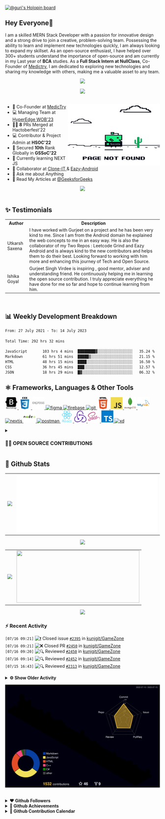 [![@guri's Holopin board](https://holopin.io/api/user/board?user=guri)](https://holopin.io/@guri)

<!----------------------------------------------------------------ABOUT ME ----------------------------------------------------->

## Hey Everyone👋

I am a skilled MERN Stack Developer with a passion for innovative design and a strong drive to join a creative, problem-solving team. Possessing the ability to learn and implement new technologies quickly, I am always looking to expand my skillset. As an open-source enthusiast, I have helped over 300+ students understand the importance of open-source and am currently in my Last year of **BCA** studies. 
As a **Full Stack Intern at NullClass**, Co-Founder of [Medictry](https://www.linkedin.com/company/89489745), I am dedicated to exploring new technologies and sharing my knowledge with others, making me a valuable asset to any team.

<p align="center">
    <a href = "mailto: gurjeetsinghvirdee@gmail.com" target="_blank"><img src="https://img.shields.io/badge/gurjeetsinghvirdee@gmail.com-D74E43?style=for-the-badge&logo=gmail&logoColor=white"></a>
 </p>
 
<div align="center">
    <img src="https://api.visitorbadge.io/api/visitors?path=https%3A%2F%2Fgithub.com%2Fgurjeetsinghvirdee%2Fgurjeetsinghvirdee&label=VISITORS&labelColor=%23d9e3f0&countColor=%232ccce4"  width="150" />
</div>

<img src="https://www.animatedimages.org/data/media/562/animated-line-image-0111.gif" width="1000" height="2" />

<div>

<img align="right" height="200" width="300" src="https://raw.githubusercontent.com/gurjeetsinghvirdee/gurjeetsinghvirdee/main/giphy.webp" />
       <ul align="left">
            <li> 🏢 Co-Founder at <a href="https://www.linkedin.com/company/medictry/">MedicTry</a>
            <li> 💻 Managing Team at <a href="https://hyperedge.so/"> HyperEdge WOB'23 </a></li>
            <li> 🧑‍💻 <strong>8</strong> PRs Merged at Hactoberfest'22 </li>
            <li> 💻 Contributor & Project Admin at <strong>HSOC'22</strong> </li>
            <li> 🎉 Secured <strong>10th</strong> Rank Globally in <strong>GSSoC'22</strong> </li>
            <li> 🏫 Currently learning NEXT JS </li>
            <li> 🤝 Collaborator at <a href="https://github.com/Rayman-Sodhi/Clone-IT"> Clone-IT </a> & <a href="https://github.com/utkarsh006/Eazy-Android"> Eazy-Android </a>
            </li>
            <li> 💬 Ask me about Anything </li>
            <li> 📕 Read My Articles at 
                <a href="https://auth.geeksforgeeks.org/user/gurjeetsinghvirdee/articles" target="_blank">@GeeksforGeeks</a>
            </li>
       </ul>  
</div>

<!--------------------------- Lanyard Profile--------------------------------->

<div align="center">        
    <a href="https://discord.com/users/916597112882495510"><img src="https://lanyard.cnrad.dev/api/916597112882495510" /></a>
</div>

<img src="https://www.animatedimages.org/data/media/562/animated-line-image-0111.gif" width="1000" height="2" />        
<!------------------------------------------TESTIMONIALS----------------------------------------------->
        
## ✨ Testimonials
        
<table>
  <tr>
    <th>Author</th>
    <th>Description</th>
  </tr>
  <tr>
    <td>Utkarsh Saxena</td>
    <td>I have worked with Gurjeet on a project and he has been very kind to me. Since I am from the Android domain he explained the web concepts to me in an easy way. He is also the collaborator of my Two Repos : Leetcode Grind and Eazy Android and is always kind to the new contributors and helps them to do their best. Looking forward to working with him more and enhancing this journey of Tech and Open Source.</td>
  </tr>
  <tr>
      <td>Ishika Goyal</td>
      <td>Gurjeet Singh Virdee is inspiring , good mentor, adviser and understanding friend. He continuously helping me in learning the open source contribution. I     truly appreciate everything he have done for me so far and hope to continue learning from him.</td>
  </tr>
</table>

<img src="https://www.animatedimages.org/data/media/562/animated-line-image-0111.gif" width="1000" height="2" />

<!-------------------------------------------------WAKA TIME---------------------------------------------------->

## 📊 Weekly Development Breakdown
  
<!--START_SECTION:waka-->

```txt
From: 27 July 2021 - To: 14 July 2023

Total Time: 292 hrs 32 mins

JavaScript       103 hrs 4 mins  ████████▓░░░░░░░░░░░░░░░░   35.24 %
Markdown         61 hrs 51 mins  █████▒░░░░░░░░░░░░░░░░░░░   21.15 %
HTML             48 hrs 15 mins  ████░░░░░░░░░░░░░░░░░░░░░   16.50 %
CSS              36 hrs 45 mins  ███░░░░░░░░░░░░░░░░░░░░░░   12.57 %
JSON             18 hrs 29 mins  █▓░░░░░░░░░░░░░░░░░░░░░░░   06.32 %
```

<!--END_SECTION:waka--> 

<!---------------------------------Frameworks, Languages & Other Tools ------------------------------------->        
        
## ⚛️ Frameworks, Languages & Other Tools        
 
<p align="left"> 
    <a href="https://getbootstrap.com" target="_blank" rel="noreferrer"> <img src="https://raw.githubusercontent.com/devicons/devicon/master/icons/bootstrap/bootstrap-plain-wordmark.svg" alt="bootstrap" width="40" height="40"/> 
    </a> 
    <a href="https://www.w3schools.com/css/" target="_blank" rel="noreferrer"> <img src="https://raw.githubusercontent.com/devicons/devicon/master/icons/css3/css3-original-wordmark.svg" alt="css3" width="40" height="40"/> 
    </a> 
    <a href="https://expressjs.com" target="_blank" rel="noreferrer"> <img src="https://raw.githubusercontent.com/devicons/devicon/master/icons/express/express-original-wordmark.svg" alt="express" width="40" height="40"/> 
    </a> 
    <a href="https://www.figma.com/" target="_blank" rel="noreferrer"> <img src="https://www.vectorlogo.zone/logos/figma/figma-icon.svg" alt="figma" width="40" height="40"/> 
    </a> <a href="https://firebase.google.com/" target="_blank" rel="noreferrer"> <img src="https://www.vectorlogo.zone/logos/firebase/firebase-icon.svg" alt="firebase" width="40" height="40"/> 
    </a> 
    <a href="https://git-scm.com/" target="_blank" rel="noreferrer"> <img src="https://www.vectorlogo.zone/logos/git-scm/git-scm-icon.svg" alt="git" width="40" height="40"/> 
    </a> 
    <a href="https://www.w3.org/html/" target="_blank" rel="noreferrer"> <img src="https://raw.githubusercontent.com/devicons/devicon/master/icons/html5/html5-original-wordmark.svg" alt="html5" width="40" height="40"/> 
    </a> 
    <a href="https://developer.mozilla.org/en-US/docs/Web/JavaScript" target="_blank" rel="noreferrer"> <img src="https://raw.githubusercontent.com/devicons/devicon/master/icons/javascript/javascript-original.svg" alt="javascript" width="40" height="40"/> 
    </a> 
    <a href="https://www.mongodb.com/" target="_blank" rel="noreferrer"> <img src="https://raw.githubusercontent.com/devicons/devicon/master/icons/mongodb/mongodb-original-wordmark.svg" alt="mongodb" width="40" height="40"/> 
    </a> 
    <a href="https://www.mysql.com/" target="_blank" rel="noreferrer"> <img src="https://raw.githubusercontent.com/devicons/devicon/master/icons/mysql/mysql-original-wordmark.svg" alt="mysql" width="40" height="40"/> 
    </a> 
    <a href="https://nextjs.org/" target="_blank" rel="noreferrer"> <img src="https://cdn.worldvectorlogo.com/logos/nextjs-2.svg" alt="nextjs" width="40" height="40"/> 
    </a> 
    <a href="https://nodejs.org" target="_blank" rel="noreferrer"> <img src="https://raw.githubusercontent.com/devicons/devicon/master/icons/nodejs/nodejs-original-wordmark.svg" alt="nodejs" width="40" height="40"/> 
    </a> 
    <a href="https://postman.com" target="_blank" rel="noreferrer"> <img src="https://www.vectorlogo.zone/logos/getpostman/getpostman-icon.svg" alt="postman" width="40" height="40"/> 
    </a> 
    <a href="https://reactjs.org/" target="_blank" rel="noreferrer"> <img src="https://raw.githubusercontent.com/devicons/devicon/master/icons/react/react-original-wordmark.svg" alt="react" width="40" height="40"/> 
    </a> 
    <a href="https://redux.js.org" target="_blank" rel="noreferrer"> <img src="https://raw.githubusercontent.com/devicons/devicon/master/icons/redux/redux-original.svg" alt="redux" width="40" height="40"/> 
    </a> 
    <a href="https://sass-lang.com" target="_blank" rel="noreferrer"> <img src="https://raw.githubusercontent.com/devicons/devicon/master/icons/sass/sass-original.svg" alt="sass" width="40" height="40"/> 
    </a> 
    <a href="https://www.typescriptlang.org/" target="_blank" rel="noreferrer"> <img src="https://raw.githubusercontent.com/devicons/devicon/master/icons/typescript/typescript-original.svg" alt="typescript" width="40" height="40"/> 
    </a> 
    <a href="https://www.adobe.com/products/xd.html" target="_blank" rel="noreferrer"> <img src="https://cdn.worldvectorlogo.com/logos/adobe-xd.svg" alt="xd" width="40" height="40"/> 
    </a> 
</p>

<!---------------------- OPEN SOURCE CONTRIBUTIONS ---------------------->
        
<details>
    <summary><h3> 👨‍💻 OPEN SOURCE CONTRIBUTIONS</h3></summary>  
    
|S.No.|Open Source Program |Duration| Contribution |Role|Rewards|
|---------|--------|-------|-------|----|-----|    
| 1. | GirlScript Summer Of Code 2022 | 1st Mar - 31st May 2022 | [Click Here](https://docs.google.com/document/d/15t_iThcyiNgIuAUmTJ9Utjy1ccxwTGZXy_0n8VYsHLE/edit?usp=sharing) | Contributor | [Link](https://drive.google.com/drive/folders/1gYYFepBLm09uATAZ9_Nh34opop_0nfCi?usp=sharing) |    
| 2. | GirlScript Summer Of Code 2022 | 1st Mar - 31st May 2022 | [Bundli-Frontend](https://github.com/Ayush7614/Bundli-Frontend) & [WebDev-ProjectKart](https://github.com/khushi-purwar/WebDev-ProjectKart) | Mentor | [Link](https://drive.google.com/drive/folders/1d0gDnPh8gR8qU61g-fWLEhahhshR8PXh?usp=sharing) |
| 3. | GirlScript Summer Of Code 2022 | 1st Mar - 31st July 2022 | Discord Moderator, Managing participants <br> activity through out the program. | Technical Team | T-Shirt [Link](https://drive.google.com/drive/folders/1B2jDXyXA-L-XXypvaNzrpXRTVY7GW-04?usp=sharing) |
| 4. | Hack Club RAIT | 1st July - 30st September 2022 | [Click Here](https://docs.google.com/document/d/1_ZutQmDbGkuFsbypF2oX_jbmFMf7OV-X4kr8xVs5J0w) | Contributor | [Link](https://drive.google.com/file/d/1Km6kXQU3NWr8OkWnaHB7-vLfEjhffplE/view?usp=sharing) |
| 5. | Hacktoberfest | 1st October - 31st October 2022 | [Click Here](https://docs.google.com/document/d/1mv27yGR7-SsIDOinqsYDnFutXHG49awhzvZYaEna3rM) | Contributor | T-Shirt & Stickers | 
| 6. | HyperEdge WOB'23 | 1st Feb - 1st May | Discord Moderator, Managing Leaderboard | Managing Team | - |
| 7. | GirlScript Summer Of Code 2023 | 6th May - 03 July | Jarvis - Decentralised Expense Tracker, GameZone | Mentor | - |
| 8. | GirlScript Summer Of Code 2023 | 29 May  - Present | Managing the activity of PA, Mentors & Contributors throughout the program | Discord Mod | - |
    
</details>

<!------------------------------------------------------------ GITHUB STATS ------------------------------------------------------------------------>
        
## 💫 Github Stats

<table>    
<tr>
  <td align="center">
    <img width="400" src="https://github-readme-streak-stats.herokuapp.com/?user=gurjeetsinghvirdee&theme=synthwave" />
  </td>
  <td align="center">
    <img src="https://github.com/gurjeetsinghvirdee/gurjeetsinghvirdee/blob/main/metrics.plugin.isocalendar.svg" />
  </td>
</tr>
</table>

<div align="center">
    <img width="600" src="https://github-profile-trophy.vercel.app/?username=gurjeetsinghvirdee&theme=dracula&column=5" /> 
</div>

<table>    
<tr>
  <td align="center">
    <img width="400" src="https://github-readme-stats.vercel.app/api?username=gurjeetsinghvirdee&show_icons=true&theme=synthwave&include_all_commits=true" />
  </td>
  <td align="center">
    <img height="170" width="400" src="https://github-readme-stats.vercel.app/api/top-langs/?username=gurjeetsinghvirdee&layout=compact&theme=synthwave&langs_count=15" /> 
  </td>
</tr>
</table>

<div align="center">
  <img src="https://github-readme-activity-graph.vercel.app/graph?username=gurjeetsinghvirdee&theme=synthwave-84&true&hide_border=true" />
</div>
        
### ⚡ Recent Activity     
        
<!--START_SECTION:activity-->  
`[07/16 09:21]` <img alt="❗️" src="https://github.com/cheesits456/github-activity-readme/raw/master/icons/issue.png" align="top" height="18"> Closed issue [`#2395`](https://github.com//kunjgit/GameZone/issues/2395 '[New game]: haunting game') in [kunjgit/GameZone](https://github.com/kunjgit/GameZone)  
`[07/16 09:21]` <img alt="❌" src="https://github.com/cheesits456/github-activity-readme/raw/master/icons/pr-close.png" align="top" height="18"> Closed PR [`#2450`](https://github.com//kunjgit/GameZone/pull/2450 'Haunting_Game Added') in [kunjgit/GameZone](https://github.com/kunjgit/GameZone)  
`[07/16 09:20]` <img alt="🔍" src="https://github.com/cheesits456/github-activity-readme/raw/master/icons/review.png" align="top" height="18"> Reviewed [`#2450`](https://github.com//kunjgit/GameZone/pull/2450 'Haunting_Game Added') in [kunjgit/GameZone](https://github.com/kunjgit/GameZone)  
`[07/16 09:14]` <img alt="🔍" src="https://github.com/cheesits456/github-activity-readme/raw/master/icons/review.png" align="top" height="18"> Reviewed [`#2452`](https://github.com//kunjgit/GameZone/pull/2452 'README.md file Enhanced') in [kunjgit/GameZone](https://github.com/kunjgit/GameZone)  
`[07/15 16:43]` <img alt="🔍" src="https://github.com/cheesits456/github-activity-readme/raw/master/icons/review.png" align="top" height="18"> Reviewed [`#2313`](https://github.com//kunjgit/GameZone/pull/2313 'Completed PiggyGame') in [kunjgit/GameZone](https://github.com/kunjgit/GameZone)  

<details><summary><b> ⚙️ Show Older Activity</b></summary>

`[07/15 16:13]` <img alt="🗣" src="https://github.com/cheesits456/github-activity-readme/raw/master/icons/comment.png" align="top" height="18"> Commented on [`#531`](https://github.com//OSCode-Community/OSCodeCommunitySite/issues/531 'added slider to accomplishments') in [OSCode-Community/OSCodeCommunitySite](https://github.com/OSCode-Community/OSCodeCommunitySite)  
`[07/15 16:12]` <img alt="🗣" src="https://github.com/cheesits456/github-activity-readme/raw/master/icons/comment.png" align="top" height="18"> Commented on [`#47`](https://github.com//tusharzalte/tusharesume/issues/47 'Create LICENSE') in [tusharzalte/tusharesume](https://github.com/tusharzalte/tusharesume)  
`[07/15 16:11]` <img alt="🗣" src="https://github.com/cheesits456/github-activity-readme/raw/master/icons/comment.png" align="top" height="18"> Commented on [`#203`](https://github.com//codervivek5/VigyBag/issues/203 'Adding favicon for this website') in [codervivek5/VigyBag](https://github.com/codervivek5/VigyBag)  
`[07/15 16:10]` <img alt="🗣" src="https://github.com/cheesits456/github-activity-readme/raw/master/icons/comment.png" align="top" height="18"> Commented on [`#40`](https://github.com//UBA-GCOEN/StichHub/issues/40 'Update README.md') in [UBA-GCOEN/StichHub](https://github.com/UBA-GCOEN/StichHub)  
`[07/15 16:09]` <img alt="🗣" src="https://github.com/cheesits456/github-activity-readme/raw/master/icons/comment.png" align="top" height="18"> Commented on [`#165`](https://github.com//Clueless-Community/Spectrum-UI/issues/165 'Updated Icon in pricing cards') in [Clueless-Community/Spectrum-UI](https://github.com/Clueless-Community/Spectrum-UI)  
`[07/15 14:54]` <img alt="📝" src="https://github.com/cheesits456/github-activity-readme/raw/master/icons/commit.png" align="top" height="18"> Made `1` commit in [kunjgit/GameZone](https://github.com/kunjgit/GameZone)  
`[07/15 14:48]` <img alt="❗️" src="https://github.com/cheesits456/github-activity-readme/raw/master/icons/issue.png" align="top" height="18"> Closed issue [`#2445`](https://github.com//kunjgit/GameZone/issues/2445 '[New game]: Flashlight Pointer Game') in [kunjgit/GameZone](https://github.com/kunjgit/GameZone)  
`[07/15 14:48]` <img alt="📝" src="https://github.com/cheesits456/github-activity-readme/raw/master/icons/commit.png" align="top" height="18"> Made `9` commits in [kunjgit/GameZone](https://github.com/kunjgit/GameZone)  
`[07/15 14:48]` <img alt="🎉" src="https://github.com/cheesits456/github-activity-readme/raw/master/icons/merge.png" align="top" height="18"> Merged PR [`#2446`](https://github.com//kunjgit/GameZone/pull/2446 'Flashlight Pointer Game Added') in [kunjgit/GameZone](https://github.com/kunjgit/GameZone)  
`[07/15 14:47]` <img alt="❗️" src="https://github.com/cheesits456/github-activity-readme/raw/master/icons/issue.png" align="top" height="18"> Closed issue [`#2407`](https://github.com//kunjgit/GameZone/issues/2407 '[Enhancement]: Adding scoring system to bullseye game') in [kunjgit/GameZone](https://github.com/kunjgit/GameZone)  
`[07/15 14:47]` <img alt="📝" src="https://github.com/cheesits456/github-activity-readme/raw/master/icons/commit.png" align="top" height="18"> Made `2` commits in [kunjgit/GameZone](https://github.com/kunjgit/GameZone)  
`[07/15 14:47]` <img alt="🎉" src="https://github.com/cheesits456/github-activity-readme/raw/master/icons/merge.png" align="top" height="18"> Merged PR [`#2411`](https://github.com//kunjgit/GameZone/pull/2411 'Added score in bullseye game') in [kunjgit/GameZone](https://github.com/kunjgit/GameZone)  
`[07/15 14:46]` <img alt="🔍" src="https://github.com/cheesits456/github-activity-readme/raw/master/icons/review.png" align="top" height="18"> Reviewed [`#2411`](https://github.com//kunjgit/GameZone/pull/2411 'Added score in bullseye game') in [kunjgit/GameZone](https://github.com/kunjgit/GameZone)  
`[07/15 14:36]` <img alt="🔍" src="https://github.com/cheesits456/github-activity-readme/raw/master/icons/review.png" align="top" height="18"> Reviewed [`#2403`](https://github.com//kunjgit/GameZone/pull/2403 'Added a licenses section and a MIT licenses badge ') in [kunjgit/GameZone](https://github.com/kunjgit/GameZone)  
`[07/15 14:33]` <img alt="❗️" src="https://github.com/cheesits456/github-activity-readme/raw/master/icons/issue.png" align="top" height="18"> Closed issue [`#2315`](https://github.com//kunjgit/GameZone/issues/2315 '[Enhancement]: Make play & have fun text clearly visible ') in [kunjgit/GameZone](https://github.com/kunjgit/GameZone)  
`[07/15 14:33]` <img alt="📝" src="https://github.com/cheesits456/github-activity-readme/raw/master/icons/commit.png" align="top" height="18"> Made `3` commits in [kunjgit/GameZone](https://github.com/kunjgit/GameZone)  
`[07/15 14:33]` <img alt="🎉" src="https://github.com/cheesits456/github-activity-readme/raw/master/icons/merge.png" align="top" height="18"> Merged PR [`#2316`](https://github.com//kunjgit/GameZone/pull/2316 'Add background to paragraph') in [kunjgit/GameZone](https://github.com/kunjgit/GameZone)  
`[07/15 14:32]` <img alt="🔍" src="https://github.com/cheesits456/github-activity-readme/raw/master/icons/review.png" align="top" height="18"> Reviewed [`#2316`](https://github.com//kunjgit/GameZone/pull/2316 'Add background to paragraph') in [kunjgit/GameZone](https://github.com/kunjgit/GameZone)  
`[07/15 14:31]` <img alt="🗣" src="https://github.com/cheesits456/github-activity-readme/raw/master/icons/comment.png" align="top" height="18"> Commented on [`#2316`](https://github.com//kunjgit/GameZone/issues/2316 'Add background to paragraph') in [kunjgit/GameZone](https://github.com/kunjgit/GameZone)  
`[07/15 14:19]` <img alt="🔍" src="https://github.com/cheesits456/github-activity-readme/raw/master/icons/review.png" align="top" height="18"> Reviewed [`#2436`](https://github.com//kunjgit/GameZone/pull/2436 'Dhoombikerace') in [kunjgit/GameZone](https://github.com/kunjgit/GameZone)  
`[07/15 13:54]` <img alt="🔍" src="https://github.com/cheesits456/github-activity-readme/raw/master/icons/review.png" align="top" height="18"> Reviewed [`#2442`](https://github.com//kunjgit/GameZone/pull/2442 'Dinoffline') in [kunjgit/GameZone](https://github.com/kunjgit/GameZone)  
`[07/15 13:47]` <img alt="🔍" src="https://github.com/cheesits456/github-activity-readme/raw/master/icons/review.png" align="top" height="18"> Reviewed [`#2313`](https://github.com//kunjgit/GameZone/pull/2313 'Completed PiggyGame') in [kunjgit/GameZone](https://github.com/kunjgit/GameZone)  
`[07/15 13:35]` <img alt="🔍" src="https://github.com/cheesits456/github-activity-readme/raw/master/icons/review.png" align="top" height="18"> Reviewed [`#2446`](https://github.com//kunjgit/GameZone/pull/2446 'Flashlight Pointer Game Added') in [kunjgit/GameZone](https://github.com/kunjgit/GameZone)  
`[07/15 13:33]` <img alt="🗣" src="https://github.com/cheesits456/github-activity-readme/raw/master/icons/comment.png" align="top" height="18"> Commented on [`#2409`](https://github.com//kunjgit/GameZone/issues/2409 '[New_Game] : Haunting_Game Added') in [kunjgit/GameZone](https://github.com/kunjgit/GameZone)  
`[07/15 13:01]` <img alt="❗️" src="https://github.com/cheesits456/github-activity-readme/raw/master/icons/issue.png" align="top" height="18"> Closed issue [`#2279`](https://github.com//kunjgit/GameZone/issues/2279 '[New game]: Connection Defender') in [kunjgit/GameZone](https://github.com/kunjgit/GameZone)  
`[07/15 13:01]` <img alt="❌" src="https://github.com/cheesits456/github-activity-readme/raw/master/icons/pr-close.png" align="top" height="18"> Closed PR [`#2289`](https://github.com//kunjgit/GameZone/pull/2289 'Connection defender') in [kunjgit/GameZone](https://github.com/kunjgit/GameZone)  
`[07/15 13:00]` <img alt="🔍" src="https://github.com/cheesits456/github-activity-readme/raw/master/icons/review.png" align="top" height="18"> Reviewed [`#2289`](https://github.com//kunjgit/GameZone/pull/2289 'Connection defender') in [kunjgit/GameZone](https://github.com/kunjgit/GameZone)  
`[07/15 12:24]` <img alt="🔍" src="https://github.com/cheesits456/github-activity-readme/raw/master/icons/review.png" align="top" height="18"> Reviewed [`#2409`](https://github.com//kunjgit/GameZone/pull/2409 '[New_Game] : Haunting_Game Added') in [kunjgit/GameZone](https://github.com/kunjgit/GameZone)  
`[07/12 16:18]` <img alt="❌" src="https://github.com/cheesits456/github-activity-readme/raw/master/icons/delete.png" align="top" height="18"> Deleted `imgbot` from [gurjeetsinghvirdee/gssoc-website-new](https://github.com/gurjeetsinghvirdee/gssoc-website-new)  
`[07/12 16:18]` <img alt="❌" src="https://github.com/cheesits456/github-activity-readme/raw/master/icons/pr-close.png" align="top" height="18"> Closed PR [`#1`](https://github.com//gurjeetsinghvirdee/gssoc-website-new/pull/1 '[ImgBot] Optimize images') in [gurjeetsinghvirdee/gssoc-website-new](https://github.com/gurjeetsinghvirdee/gssoc-website-new)  
`[07/12 09:25]` <img alt="📝" src="https://github.com/cheesits456/github-activity-readme/raw/master/icons/commit.png" align="top" height="18"> Made `2` commits in [gurjeetsinghvirdee/gssoc-website-new](https://github.com/gurjeetsinghvirdee/gssoc-website-new)  
`[07/12 08:53]` <img alt="📝" src="https://github.com/cheesits456/github-activity-readme/raw/master/icons/commit.png" align="top" height="18"> Made `3` commits in [girlscript/gssoc-website-new](https://github.com/girlscript/gssoc-website-new)  
`[07/12 08:53]` <img alt="🎉" src="https://github.com/cheesits456/github-activity-readme/raw/master/icons/merge.png" align="top" height="18"> Merged PR [`#141`](https://github.com//girlscript/gssoc-website-new/pull/141 'socials updated') in [girlscript/gssoc-website-new](https://github.com/girlscript/gssoc-website-new)  
`[07/12 08:50]` <img alt="📝" src="https://github.com/cheesits456/github-activity-readme/raw/master/icons/commit.png" align="top" height="18"> Made `1` commit in [gurjeetsinghvirdee/gssoc-website-new](https://github.com/gurjeetsinghvirdee/gssoc-website-new)  
`[07/12 08:49]` <img alt="✅" src="https://github.com/cheesits456/github-activity-readme/raw/master/icons/pr-open.png" align="top" height="18"> Opened PR [`#141`](https://github.com//girlscript/gssoc-website-new/pull/141 'socials updated') in [girlscript/gssoc-website-new](https://github.com/girlscript/gssoc-website-new)  
`[07/12 08:42]` <img alt="📝" src="https://github.com/cheesits456/github-activity-readme/raw/master/icons/commit.png" align="top" height="18"> Made `17` commits in [gurjeetsinghvirdee/gssoc-website-new](https://github.com/gurjeetsinghvirdee/gssoc-website-new)  
`[07/12 07:47]` <img alt="📝" src="https://github.com/cheesits456/github-activity-readme/raw/master/icons/commit.png" align="top" height="18"> Made `1` commit in [girlscript/gssoc-website-new](https://github.com/girlscript/gssoc-website-new)  
`[07/10 04:12]` <img alt="📝" src="https://github.com/cheesits456/github-activity-readme/raw/master/icons/commit.png" align="top" height="18"> Made `9596` commits in [gurjeetsinghvirdee/layer5](https://github.com/gurjeetsinghvirdee/layer5)  
`[07/08 19:04]` <img alt="📝" src="https://github.com/cheesits456/github-activity-readme/raw/master/icons/commit.png" align="top" height="18"> Made `3` commits in [gurjeetsinghvirdee/gurjeetsinghvirdee](https://github.com/gurjeetsinghvirdee/gurjeetsinghvirdee)  
`[07/05 21:04]` <img alt="📝" src="https://github.com/cheesits456/github-activity-readme/raw/master/icons/commit.png" align="top" height="18"> Made `10` commits in [gurjeetsinghvirdee/gssoc-website-new](https://github.com/gurjeetsinghvirdee/gssoc-website-new)  
`[07/05 18:28]` <img alt="📝" src="https://github.com/cheesits456/github-activity-readme/raw/master/icons/commit.png" align="top" height="18"> Made `1` commit in [gurjeetsinghvirdee/gurjeetsinghvirdee](https://github.com/gurjeetsinghvirdee/gurjeetsinghvirdee)  
`[07/05 08:15]` <img alt="🗣" src="https://github.com/cheesits456/github-activity-readme/raw/master/icons/comment.png" align="top" height="18"> Commented on [`#2091`](https://github.com//kunjgit/GameZone/issues/2091 'Add Triangle Back to Home Game') in [kunjgit/GameZone](https://github.com/kunjgit/GameZone)  
`[07/04 17:08]` <img alt="📝" src="https://github.com/cheesits456/github-activity-readme/raw/master/icons/commit.png" align="top" height="18"> Made `2` commits in [gurjeetsinghvirdee/gssoc-website-new](https://github.com/gurjeetsinghvirdee/gssoc-website-new)  
`[07/04 17:04]` <img alt="📝" src="https://github.com/cheesits456/github-activity-readme/raw/master/icons/commit.png" align="top" height="18"> Made `2` commits in [gurjeetsinghvirdee/gurjeetsinghvirdee](https://github.com/gurjeetsinghvirdee/gurjeetsinghvirdee)  
`[07/04 14:16]` <img alt="🗣" src="https://github.com/cheesits456/github-activity-readme/raw/master/icons/comment.png" align="top" height="18"> Commented on [`#2218`](https://github.com//kunjgit/GameZone/issues/2218 '[GSSoC\'23] Brain Burst Game Completed') in [kunjgit/GameZone](https://github.com/kunjgit/GameZone)  
`[07/03 17:23]` <img alt="🗣" src="https://github.com/cheesits456/github-activity-readme/raw/master/icons/comment.png" align="top" height="18"> Commented on [`#992`](https://github.com//kunjgit/GameZone/issues/992 'Added Slider Puzzle Game') in [kunjgit/GameZone](https://github.com/kunjgit/GameZone)  
`[07/03 17:22]` <img alt="🗣" src="https://github.com/cheesits456/github-activity-readme/raw/master/icons/comment.png" align="top" height="18"> Commented on [`#992`](https://github.com//kunjgit/GameZone/issues/992 'Added Slider Puzzle Game') in [kunjgit/GameZone](https://github.com/kunjgit/GameZone)  
`[07/03 10:42]` <img alt="❗️" src="https://github.com/cheesits456/github-activity-readme/raw/master/icons/issue.png" align="top" height="18"> Closed issue [`#1620`](https://github.com//kunjgit/GameZone/issues/1620 '[Enhancement]: Addition of home icon to the games page') in [kunjgit/GameZone](https://github.com/kunjgit/GameZone)  
`[07/03 10:42]` <img alt="📝" src="https://github.com/cheesits456/github-activity-readme/raw/master/icons/commit.png" align="top" height="18"> Made `2` commits in [kunjgit/GameZone](https://github.com/kunjgit/GameZone)  
`[07/03 10:42]` <img alt="🎉" src="https://github.com/cheesits456/github-activity-readme/raw/master/icons/merge.png" align="top" height="18"> Merged PR [`#2242`](https://github.com//kunjgit/GameZone/pull/2242 'Addition of home icon to games') in [kunjgit/GameZone](https://github.com/kunjgit/GameZone)  
`[07/03 10:42]` <img alt="📝" src="https://github.com/cheesits456/github-activity-readme/raw/master/icons/commit.png" align="top" height="18"> Made `7` commits in [kunjgit/GameZone](https://github.com/kunjgit/GameZone)  
`[07/03 10:42]` <img alt="🎉" src="https://github.com/cheesits456/github-activity-readme/raw/master/icons/merge.png" align="top" height="18"> Merged PR [`#2157`](https://github.com//kunjgit/GameZone/pull/2157 'Color_Crush_Game Added') in [kunjgit/GameZone](https://github.com/kunjgit/GameZone)  
`[07/03 10:42]` <img alt="🔍" src="https://github.com/cheesits456/github-activity-readme/raw/master/icons/review.png" align="top" height="18"> Reviewed [`#2157`](https://github.com//kunjgit/GameZone/pull/2157 'Color_Crush_Game Added') in [kunjgit/GameZone](https://github.com/kunjgit/GameZone)  
`[07/03 10:09]` <img alt="🔍" src="https://github.com/cheesits456/github-activity-readme/raw/master/icons/review.png" align="top" height="18"> Reviewed [`#2242`](https://github.com//kunjgit/GameZone/pull/2242 'Addition of home icon to games') in [kunjgit/GameZone](https://github.com/kunjgit/GameZone)  
`[07/03 07:18]` <img alt="🗣" src="https://github.com/cheesits456/github-activity-readme/raw/master/icons/comment.png" align="top" height="18"> Commented on [`#2242`](https://github.com//kunjgit/GameZone/issues/2242 'Addition of home icon to games') in [kunjgit/GameZone](https://github.com/kunjgit/GameZone)  
`[07/03 07:16]` <img alt="🗣" src="https://github.com/cheesits456/github-activity-readme/raw/master/icons/comment.png" align="top" height="18"> Commented on [`#2042`](https://github.com//kunjgit/GameZone/issues/2042 '[ADDED]: Space Drifter') in [kunjgit/GameZone](https://github.com/kunjgit/GameZone)  
`[07/03 07:13]` <img alt="🗣" src="https://github.com/cheesits456/github-activity-readme/raw/master/icons/comment.png" align="top" height="18"> Commented on [`#2042`](https://github.com//kunjgit/GameZone/issues/2042 '[ADDED]: Space Drifter') in [kunjgit/GameZone](https://github.com/kunjgit/GameZone)  
`[07/03 07:12]` <img alt="🗣" src="https://github.com/cheesits456/github-activity-readme/raw/master/icons/comment.png" align="top" height="18"> Commented on [`#2042`](https://github.com//kunjgit/GameZone/issues/2042 '[ADDED]: Space Drifter') in [kunjgit/GameZone](https://github.com/kunjgit/GameZone)  
`[07/03 07:11]` <img alt="❗️" src="https://github.com/cheesits456/github-activity-readme/raw/master/icons/issue.png" align="top" height="18"> Closed issue [`#2149`](https://github.com//kunjgit/GameZone/issues/2149 '[New game]: Trio Match') in [kunjgit/GameZone](https://github.com/kunjgit/GameZone)  
`[07/03 07:11]` <img alt="📝" src="https://github.com/cheesits456/github-activity-readme/raw/master/icons/commit.png" align="top" height="18"> Made `7` commits in [kunjgit/GameZone](https://github.com/kunjgit/GameZone)  
`[07/03 07:11]` <img alt="🎉" src="https://github.com/cheesits456/github-activity-readme/raw/master/icons/merge.png" align="top" height="18"> Merged PR [`#2153`](https://github.com//kunjgit/GameZone/pull/2153 'Added Trio_Match game') in [kunjgit/GameZone](https://github.com/kunjgit/GameZone)  
`[07/03 07:10]` <img alt="🔍" src="https://github.com/cheesits456/github-activity-readme/raw/master/icons/review.png" align="top" height="18"> Reviewed [`#2153`](https://github.com//kunjgit/GameZone/pull/2153 'Added Trio_Match game') in [kunjgit/GameZone](https://github.com/kunjgit/GameZone)  
`[07/02 19:05]` <img alt="❗️" src="https://github.com/cheesits456/github-activity-readme/raw/master/icons/issue.png" align="top" height="18"> Closed issue [`#2065`](https://github.com//kunjgit/GameZone/issues/2065 '[New game]:  Adding Firedog Adventure Game') in [kunjgit/GameZone](https://github.com/kunjgit/GameZone)  
`[07/02 19:05]` <img alt="📝" src="https://github.com/cheesits456/github-activity-readme/raw/master/icons/commit.png" align="top" height="18"> Made `7` commits in [kunjgit/GameZone](https://github.com/kunjgit/GameZone)  
`[07/02 19:05]` <img alt="🎉" src="https://github.com/cheesits456/github-activity-readme/raw/master/icons/merge.png" align="top" height="18"> Merged PR [`#2111`](https://github.com//kunjgit/GameZone/pull/2111 'Added  Firedog Adventure Game') in [kunjgit/GameZone](https://github.com/kunjgit/GameZone)  
`[07/02 19:04]` <img alt="🎉" src="https://github.com/cheesits456/github-activity-readme/raw/master/icons/merge.png" align="top" height="18"> Merged PR [`#2`](https://github.com//Nishitbaria/GameZone/pull/2 'Sync') in [Nishitbaria/GameZone](https://github.com/Nishitbaria/GameZone)  
`[07/02 19:04]` <img alt="📝" src="https://github.com/cheesits456/github-activity-readme/raw/master/icons/commit.png" align="top" height="18"> Made `130` commits in [Nishitbaria/GameZone](https://github.com/Nishitbaria/GameZone)  
`[07/02 19:00]` <img alt="🗣" src="https://github.com/cheesits456/github-activity-readme/raw/master/icons/comment.png" align="top" height="18"> Commented on [`#2242`](https://github.com//kunjgit/GameZone/issues/2242 'Addition of home icon to games') in [kunjgit/GameZone](https://github.com/kunjgit/GameZone)  
`[07/02 16:09]` <img alt="❗️" src="https://github.com/cheesits456/github-activity-readme/raw/master/icons/issue.png" align="top" height="18"> Closed issue [`#2049`](https://github.com//kunjgit/GameZone/issues/2049 '[New game]: T-rex Run') in [kunjgit/GameZone](https://github.com/kunjgit/GameZone)  
`[07/02 16:09]` <img alt="📝" src="https://github.com/cheesits456/github-activity-readme/raw/master/icons/commit.png" align="top" height="18"> Made `7` commits in [kunjgit/GameZone](https://github.com/kunjgit/GameZone)  
`[07/02 16:09]` <img alt="🎉" src="https://github.com/cheesits456/github-activity-readme/raw/master/icons/merge.png" align="top" height="18"> Merged PR [`#2104`](https://github.com//kunjgit/GameZone/pull/2104 'Trex_Run Added') in [kunjgit/GameZone](https://github.com/kunjgit/GameZone)  
`[07/02 15:41]` <img alt="🔍" src="https://github.com/cheesits456/github-activity-readme/raw/master/icons/review.png" align="top" height="18"> Reviewed [`#2104`](https://github.com//kunjgit/GameZone/pull/2104 'Trex_Run Added') in [kunjgit/GameZone](https://github.com/kunjgit/GameZone)  
`[07/02 15:41]` <img alt="📝" src="https://github.com/cheesits456/github-activity-readme/raw/master/icons/commit.png" align="top" height="18"> Made `124` commits in [akankshachanana1/GameZone](https://github.com/akankshachanana1/GameZone)  
`[07/02 15:39]` <img alt="❗️" src="https://github.com/cheesits456/github-activity-readme/raw/master/icons/issue.png" align="top" height="18"> Closed issue [`#2142`](https://github.com//kunjgit/GameZone/issues/2142 '[Enhancement]: Escape Room game not found in GameData.json file') in [kunjgit/GameZone](https://github.com/kunjgit/GameZone)  
`[07/02 15:39]` <img alt="📝" src="https://github.com/cheesits456/github-activity-readme/raw/master/icons/commit.png" align="top" height="18"> Made `4` commits in [kunjgit/GameZone](https://github.com/kunjgit/GameZone)  
`[07/02 15:39]` <img alt="🎉" src="https://github.com/cheesits456/github-activity-readme/raw/master/icons/merge.png" align="top" height="18"> Merged PR [`#2220`](https://github.com//kunjgit/GameZone/pull/2220 'fixed and added game data') in [kunjgit/GameZone](https://github.com/kunjgit/GameZone)  
`[07/02 15:39]` <img alt="📝" src="https://github.com/cheesits456/github-activity-readme/raw/master/icons/commit.png" align="top" height="18"> Made `8` commits in [Swapnil-Singh-99/GameZone](https://github.com/Swapnil-Singh-99/GameZone)  
`[07/02 15:38]` <img alt="❗️" src="https://github.com/cheesits456/github-activity-readme/raw/master/icons/issue.png" align="top" height="18"> Closed issue [`#2168`](https://github.com//kunjgit/GameZone/issues/2168 '[New game]: Death by Hamster') in [kunjgit/GameZone](https://github.com/kunjgit/GameZone)  
`[07/02 15:38]` <img alt="📝" src="https://github.com/cheesits456/github-activity-readme/raw/master/icons/commit.png" align="top" height="18"> Made `5` commits in [kunjgit/GameZone](https://github.com/kunjgit/GameZone)  
`[07/02 15:38]` <img alt="🎉" src="https://github.com/cheesits456/github-activity-readme/raw/master/icons/merge.png" align="top" height="18"> Merged PR [`#2187`](https://github.com//kunjgit/GameZone/pull/2187 'Death by Hamster') in [kunjgit/GameZone](https://github.com/kunjgit/GameZone)  
`[07/02 15:37]` <img alt="🔍" src="https://github.com/cheesits456/github-activity-readme/raw/master/icons/review.png" align="top" height="18"> Reviewed [`#2187`](https://github.com//kunjgit/GameZone/pull/2187 'Death by Hamster') in [kunjgit/GameZone](https://github.com/kunjgit/GameZone)  
`[07/02 10:46]` <img alt="🗣" src="https://github.com/cheesits456/github-activity-readme/raw/master/icons/comment.png" align="top" height="18"> Commented on [`#2580`](https://github.com//pranjay-poddar/Dev-Geeks/issues/2580 'Added Spider Man Game') in [pranjay-poddar/Dev-Geeks](https://github.com/pranjay-poddar/Dev-Geeks)  
`[07/02 10:23]` <img alt="🗣" src="https://github.com/cheesits456/github-activity-readme/raw/master/icons/comment.png" align="top" height="18"> Commented on [`#2580`](https://github.com//pranjay-poddar/Dev-Geeks/issues/2580 'Added Spider Man Game') in [pranjay-poddar/Dev-Geeks](https://github.com/pranjay-poddar/Dev-Geeks)  
`[07/02 10:07]` <img alt="🗣" src="https://github.com/cheesits456/github-activity-readme/raw/master/icons/comment.png" align="top" height="18"> Commented on [`#2580`](https://github.com//pranjay-poddar/Dev-Geeks/issues/2580 'Added Spider Man Game') in [pranjay-poddar/Dev-Geeks](https://github.com/pranjay-poddar/Dev-Geeks)  
`[07/02 09:19]` <img alt="❗️" src="https://github.com/cheesits456/github-activity-readme/raw/master/icons/issue.png" align="top" height="18"> Closed issue [`#2209`](https://github.com//kunjgit/GameZone/issues/2209 '[Bug]: Dark Mode Button') in [kunjgit/GameZone](https://github.com/kunjgit/GameZone)  
`[07/02 09:19]` <img alt="📝" src="https://github.com/cheesits456/github-activity-readme/raw/master/icons/commit.png" align="top" height="18"> Made `2` commits in [kunjgit/GameZone](https://github.com/kunjgit/GameZone)  
`[07/02 09:19]` <img alt="🎉" src="https://github.com/cheesits456/github-activity-readme/raw/master/icons/merge.png" align="top" height="18"> Merged PR [`#2223`](https://github.com//kunjgit/GameZone/pull/2223 'fFxed the position of Theme') in [kunjgit/GameZone](https://github.com/kunjgit/GameZone)  
`[07/02 09:18]` <img alt="🔍" src="https://github.com/cheesits456/github-activity-readme/raw/master/icons/review.png" align="top" height="18"> Reviewed [`#2220`](https://github.com//kunjgit/GameZone/pull/2220 'fixed and added game data') in [kunjgit/GameZone](https://github.com/kunjgit/GameZone)  
`[07/02 08:57]` <img alt="🗣" src="https://github.com/cheesits456/github-activity-readme/raw/master/icons/comment.png" align="top" height="18"> Commented on [`#57`](https://github.com//sazamansari/node.js-_microservices/issues/57 'Readme changes') in [sazamansari/node.js-_microservices](https://github.com/sazamansari/node.js-_microservices)  
`[07/02 08:52]` <img alt="🔍" src="https://github.com/cheesits456/github-activity-readme/raw/master/icons/review.png" align="top" height="18"> Reviewed [`#2220`](https://github.com//kunjgit/GameZone/pull/2220 'fixed and added game data') in [kunjgit/GameZone](https://github.com/kunjgit/GameZone)  
`[07/02 08:50]` <img alt="🔍" src="https://github.com/cheesits456/github-activity-readme/raw/master/icons/review.png" align="top" height="18"> Reviewed [`#2223`](https://github.com//kunjgit/GameZone/pull/2223 'fFxed the position of Theme') in [kunjgit/GameZone](https://github.com/kunjgit/GameZone)  
`[07/02 08:49]` <img alt="🗣" src="https://github.com/cheesits456/github-activity-readme/raw/master/icons/comment.png" align="top" height="18"> Commented on [`#76`](https://github.com//sahil-sagwekar2652/GitHub-Automation-scripts/issues/76 'Create Issue by Python') in [sahil-sagwekar2652/GitHub-Automation-scripts](https://github.com/sahil-sagwekar2652/GitHub-Automation-scripts)  
`[07/01 21:44]` <img alt="📝" src="https://github.com/cheesits456/github-activity-readme/raw/master/icons/commit.png" align="top" height="18"> Made `1` commit in [girlscript/gssoc-website-new](https://github.com/girlscript/gssoc-website-new)  
`[07/01 21:40]` <img alt="❗️" src="https://github.com/cheesits456/github-activity-readme/raw/master/icons/issue.png" align="top" height="18"> Closed issue [`#124`](https://github.com//girlscript/gssoc-website-new/issues/124 'Add video \'How to run GSSoC website locally for making contributions\' in README.md') in [girlscript/gssoc-website-new](https://github.com/girlscript/gssoc-website-new)  
`[07/01 21:39]` <img alt="❌" src="https://github.com/cheesits456/github-activity-readme/raw/master/icons/pr-close.png" align="top" height="18"> Closed PR [`#125`](https://github.com//girlscript/gssoc-website-new/pull/125 'feat: added video link to run locally') in [girlscript/gssoc-website-new](https://github.com/girlscript/gssoc-website-new)  
`[07/01 21:39]` <img alt="🔍" src="https://github.com/cheesits456/github-activity-readme/raw/master/icons/review.png" align="top" height="18"> Reviewed [`#125`](https://github.com//girlscript/gssoc-website-new/pull/125 'feat: added video link to run locally') in [girlscript/gssoc-website-new](https://github.com/girlscript/gssoc-website-new)  
`[07/01 21:34]` <img alt="📝" src="https://github.com/cheesits456/github-activity-readme/raw/master/icons/commit.png" align="top" height="18"> Made `22` commits in [gurjeetsinghvirdee/gssoc-website-new](https://github.com/gurjeetsinghvirdee/gssoc-website-new)  
`[07/01 21:29]` <img alt="❗️" src="https://github.com/cheesits456/github-activity-readme/raw/master/icons/issue.png" align="top" height="18"> Closed issue [`#2028`](https://github.com//kunjgit/GameZone/issues/2028 '[New game]: MCQ type quiz game for HTML, CSS, JS ') in [kunjgit/GameZone](https://github.com/kunjgit/GameZone)  
`[07/01 21:29]` <img alt="📝" src="https://github.com/cheesits456/github-activity-readme/raw/master/icons/commit.png" align="top" height="18"> Made `11` commits in [kunjgit/GameZone](https://github.com/kunjgit/GameZone)  
`[07/01 21:29]` <img alt="🎉" src="https://github.com/cheesits456/github-activity-readme/raw/master/icons/merge.png" align="top" height="18"> Merged PR [`#2108`](https://github.com//kunjgit/GameZone/pull/2108 'added quiz_game') in [kunjgit/GameZone](https://github.com/kunjgit/GameZone)  
`[07/01 21:25]` <img alt="❗️" src="https://github.com/cheesits456/github-activity-readme/raw/master/icons/issue.png" align="top" height="18"> Closed issue [`#2071`](https://github.com//kunjgit/GameZone/issues/2071 '[New game]: Chicken cannon') in [kunjgit/GameZone](https://github.com/kunjgit/GameZone)  
`[07/01 21:25]` <img alt="📝" src="https://github.com/cheesits456/github-activity-readme/raw/master/icons/commit.png" align="top" height="18"> Made `10` commits in [kunjgit/GameZone](https://github.com/kunjgit/GameZone)  
`[07/01 21:25]` <img alt="🎉" src="https://github.com/cheesits456/github-activity-readme/raw/master/icons/merge.png" align="top" height="18"> Merged PR [`#2073`](https://github.com//kunjgit/GameZone/pull/2073 'Added Chicken cannon game') in [kunjgit/GameZone](https://github.com/kunjgit/GameZone)  
`[07/01 21:23]` <img alt="🔍" src="https://github.com/cheesits456/github-activity-readme/raw/master/icons/review.png" align="top" height="18"> Reviewed [`#2073`](https://github.com//kunjgit/GameZone/pull/2073 'Added Chicken cannon game') in [kunjgit/GameZone](https://github.com/kunjgit/GameZone)  
`[07/01 21:20]` <img alt="📝" src="https://github.com/cheesits456/github-activity-readme/raw/master/icons/commit.png" align="top" height="18"> Made `44` commits in [Bhuvanchand26/GameZone](https://github.com/Bhuvanchand26/GameZone)  
`[07/01 21:17]` <img alt="🔍" src="https://github.com/cheesits456/github-activity-readme/raw/master/icons/review.png" align="top" height="18"> Reviewed [`#2086`](https://github.com//kunjgit/GameZone/pull/2086 'Added Foosball Game') in [kunjgit/GameZone](https://github.com/kunjgit/GameZone)  
`[07/01 21:15]` <img alt="📝" src="https://github.com/cheesits456/github-activity-readme/raw/master/icons/commit.png" align="top" height="18"> Made `3` commits in [kunjgit/GameZone](https://github.com/kunjgit/GameZone)  
`[07/01 21:15]` <img alt="❗️" src="https://github.com/cheesits456/github-activity-readme/raw/master/icons/issue.png" align="top" height="18"> Closed issue [`#2202`](https://github.com//kunjgit/GameZone/issues/2202 '[Enhancement]: Enhance whack a mole game') in [kunjgit/GameZone](https://github.com/kunjgit/GameZone)  
`[07/01 21:15]` <img alt="🎉" src="https://github.com/cheesits456/github-activity-readme/raw/master/icons/merge.png" align="top" height="18"> Merged PR [`#2204`](https://github.com//kunjgit/GameZone/pull/2204 'enhanced mole game') in [kunjgit/GameZone](https://github.com/kunjgit/GameZone)  
`[07/01 21:15]` <img alt="🔍" src="https://github.com/cheesits456/github-activity-readme/raw/master/icons/review.png" align="top" height="18"> Reviewed [`#2204`](https://github.com//kunjgit/GameZone/pull/2204 'enhanced mole game') in [kunjgit/GameZone](https://github.com/kunjgit/GameZone)  
`[07/01 21:13]` <img alt="📝" src="https://github.com/cheesits456/github-activity-readme/raw/master/icons/commit.png" align="top" height="18"> Made `8` commits in [Nikita06211/GameZone](https://github.com/Nikita06211/GameZone)  
`[07/01 21:13]` <img alt="📝" src="https://github.com/cheesits456/github-activity-readme/raw/master/icons/commit.png" align="top" height="18"> Made `7` commits in [kunjgit/GameZone](https://github.com/kunjgit/GameZone)  
`[07/01 21:13]` <img alt="🎉" src="https://github.com/cheesits456/github-activity-readme/raw/master/icons/merge.png" align="top" height="18"> Merged PR [`#2160`](https://github.com//kunjgit/GameZone/pull/2160 'Added Spiderman Go Game') in [kunjgit/GameZone](https://github.com/kunjgit/GameZone)  
`[07/01 21:12]` <img alt="🔍" src="https://github.com/cheesits456/github-activity-readme/raw/master/icons/review.png" align="top" height="18"> Reviewed [`#2160`](https://github.com//kunjgit/GameZone/pull/2160 'Added Spiderman Go Game') in [kunjgit/GameZone](https://github.com/kunjgit/GameZone)  
`[07/01 19:47]` <img alt="🔍" src="https://github.com/cheesits456/github-activity-readme/raw/master/icons/review.png" align="top" height="18"> Reviewed [`#2160`](https://github.com//kunjgit/GameZone/pull/2160 'Added Spiderman Go Game') in [kunjgit/GameZone](https://github.com/kunjgit/GameZone)  
`[07/01 18:14]` <img alt="📝" src="https://github.com/cheesits456/github-activity-readme/raw/master/icons/commit.png" align="top" height="18"> Made `67` commits in [Nikita06211/GameZone](https://github.com/Nikita06211/GameZone)  
`[07/01 18:13]` <img alt="🎉" src="https://github.com/cheesits456/github-activity-readme/raw/master/icons/merge.png" align="top" height="18"> Merged PR [`#2094`](https://github.com//kunjgit/GameZone/pull/2094 '[Enhancement]: Add features in Country Guesser Game ') in [kunjgit/GameZone](https://github.com/kunjgit/GameZone)  
`[07/01 18:13]` <img alt="❗️" src="https://github.com/cheesits456/github-activity-readme/raw/master/icons/issue.png" align="top" height="18"> Closed issue [`#1972`](https://github.com//kunjgit/GameZone/issues/1972 '[Enhancement]: Add features in Country Guesser Game') in [kunjgit/GameZone](https://github.com/kunjgit/GameZone)  
`[07/01 18:13]` <img alt="📝" src="https://github.com/cheesits456/github-activity-readme/raw/master/icons/commit.png" align="top" height="18"> Made `2` commits in [kunjgit/GameZone](https://github.com/kunjgit/GameZone)  
`[07/01 18:11]` <img alt="❗️" src="https://github.com/cheesits456/github-activity-readme/raw/master/icons/issue.png" align="top" height="18"> Closed issue [`#2193`](https://github.com//kunjgit/GameZone/issues/2193 '[New game]: Poke-Guess Blitz') in [kunjgit/GameZone](https://github.com/kunjgit/GameZone)  
`[07/01 18:11]` <img alt="📝" src="https://github.com/cheesits456/github-activity-readme/raw/master/icons/commit.png" align="top" height="18"> Made `2` commits in [kunjgit/GameZone](https://github.com/kunjgit/GameZone)  
`[07/01 18:11]` <img alt="🎉" src="https://github.com/cheesits456/github-activity-readme/raw/master/icons/merge.png" align="top" height="18"> Merged PR [`#2194`](https://github.com//kunjgit/GameZone/pull/2194 'Completed making Poke-Guess Blitz Game') in [kunjgit/GameZone](https://github.com/kunjgit/GameZone)  
`[07/01 18:01]` <img alt="❗️" src="https://github.com/cheesits456/github-activity-readme/raw/master/icons/issue.png" align="top" height="18"> Closed issue [`#2214`](https://github.com//kunjgit/GameZone/issues/2214 '[New game]: Alphabet Learning Game') in [kunjgit/GameZone](https://github.com/kunjgit/GameZone)  
`[07/01 18:01]` <img alt="📝" src="https://github.com/cheesits456/github-activity-readme/raw/master/icons/commit.png" align="top" height="18"> Made `7` commits in [kunjgit/GameZone](https://github.com/kunjgit/GameZone)  
`[07/01 18:01]` <img alt="🎉" src="https://github.com/cheesits456/github-activity-readme/raw/master/icons/merge.png" align="top" height="18"> Merged PR [`#2219`](https://github.com//kunjgit/GameZone/pull/2219 'Alphabet Learning Game') in [kunjgit/GameZone](https://github.com/kunjgit/GameZone)  
`[07/01 18:01]` <img alt="🔍" src="https://github.com/cheesits456/github-activity-readme/raw/master/icons/review.png" align="top" height="18"> Reviewed [`#2219`](https://github.com//kunjgit/GameZone/pull/2219 'Alphabet Learning Game') in [kunjgit/GameZone](https://github.com/kunjgit/GameZone)  
`[07/01 17:52]` <img alt="🔍" src="https://github.com/cheesits456/github-activity-readme/raw/master/icons/review.png" align="top" height="18"> Reviewed [`#2104`](https://github.com//kunjgit/GameZone/pull/2104 'Trex_Run Added') in [kunjgit/GameZone](https://github.com/kunjgit/GameZone)  
`[07/01 17:51]` <img alt="🔍" src="https://github.com/cheesits456/github-activity-readme/raw/master/icons/review.png" align="top" height="18"> Reviewed [`#2096`](https://github.com//kunjgit/GameZone/pull/2096 'Glass_and_ball') in [kunjgit/GameZone](https://github.com/kunjgit/GameZone)  
`[07/01 17:48]` <img alt="🔍" src="https://github.com/cheesits456/github-activity-readme/raw/master/icons/review.png" align="top" height="18"> Reviewed [`#2091`](https://github.com//kunjgit/GameZone/pull/2091 'Add Triangle Back to Home Game') in [kunjgit/GameZone](https://github.com/kunjgit/GameZone)  
`[07/01 15:16]` <img alt="❗️" src="https://github.com/cheesits456/github-activity-readme/raw/master/icons/issue.png" align="top" height="18"> Closed issue [`#2201`](https://github.com//kunjgit/GameZone/issues/2201 '[Bug]: Game Duplication') in [kunjgit/GameZone](https://github.com/kunjgit/GameZone)  
`[07/01 15:16]` <img alt="📝" src="https://github.com/cheesits456/github-activity-readme/raw/master/icons/commit.png" align="top" height="18"> Made `3` commits in [kunjgit/GameZone](https://github.com/kunjgit/GameZone)  
`[07/01 15:16]` <img alt="🎉" src="https://github.com/cheesits456/github-activity-readme/raw/master/icons/merge.png" align="top" height="18"> Merged PR [`#2203`](https://github.com//kunjgit/GameZone/pull/2203 'Duplicates are removed and replaced with the original games') in [kunjgit/GameZone](https://github.com/kunjgit/GameZone)  
`[07/01 15:15]` <img alt="🔍" src="https://github.com/cheesits456/github-activity-readme/raw/master/icons/review.png" align="top" height="18"> Reviewed [`#2203`](https://github.com//kunjgit/GameZone/pull/2203 'Duplicates are removed and replaced with the original games') in [kunjgit/GameZone](https://github.com/kunjgit/GameZone)  
`[07/01 15:14]` <img alt="🎉" src="https://github.com/cheesits456/github-activity-readme/raw/master/icons/merge.png" align="top" height="18"> Merged PR [`#2205`](https://github.com//kunjgit/GameZone/pull/2205 'Added "Back to top" button in README.md') in [kunjgit/GameZone](https://github.com/kunjgit/GameZone)  
`[07/01 15:14]` <img alt="❗️" src="https://github.com/cheesits456/github-activity-readme/raw/master/icons/issue.png" align="top" height="18"> Closed issue [`#2133`](https://github.com//kunjgit/GameZone/issues/2133 '[Documentation Bug]:  Adding a "Back to top" button in README.md.') in [kunjgit/GameZone](https://github.com/kunjgit/GameZone)  
`[07/01 15:14]` <img alt="📝" src="https://github.com/cheesits456/github-activity-readme/raw/master/icons/commit.png" align="top" height="18"> Made `3` commits in [kunjgit/GameZone](https://github.com/kunjgit/GameZone)  
`[07/01 15:14]` <img alt="🔍" src="https://github.com/cheesits456/github-activity-readme/raw/master/icons/review.png" align="top" height="18"> Reviewed [`#2205`](https://github.com//kunjgit/GameZone/pull/2205 'Added "Back to top" button in README.md') in [kunjgit/GameZone](https://github.com/kunjgit/GameZone)  
`[07/01 08:04]` <img alt="📝" src="https://github.com/cheesits456/github-activity-readme/raw/master/icons/commit.png" align="top" height="18"> Made `322` commits in [Dimple-01/GameZone](https://github.com/Dimple-01/GameZone)  
`[07/01 08:02]` <img alt="📝" src="https://github.com/cheesits456/github-activity-readme/raw/master/icons/commit.png" align="top" height="18"> Made `2` commits in [kunjgit/GameZone](https://github.com/kunjgit/GameZone)  
`[07/01 08:02]` <img alt="❗️" src="https://github.com/cheesits456/github-activity-readme/raw/master/icons/issue.png" align="top" height="18"> Closed issue [`#2115`](https://github.com//kunjgit/GameZone/issues/2115 '[Bug]: Game image of number guessing game not visible') in [kunjgit/GameZone](https://github.com/kunjgit/GameZone)  
`[07/01 08:02]` <img alt="🎉" src="https://github.com/cheesits456/github-activity-readme/raw/master/icons/merge.png" align="top" height="18"> Merged PR [`#2166`](https://github.com//kunjgit/GameZone/pull/2166 'Image issue solved') in [kunjgit/GameZone](https://github.com/kunjgit/GameZone)  
`[07/01 08:01]` <img alt="🔍" src="https://github.com/cheesits456/github-activity-readme/raw/master/icons/review.png" align="top" height="18"> Reviewed [`#2166`](https://github.com//kunjgit/GameZone/pull/2166 'Image issue solved') in [kunjgit/GameZone](https://github.com/kunjgit/GameZone)  
`[07/01 08:01]` <img alt="❌" src="https://github.com/cheesits456/github-activity-readme/raw/master/icons/pr-close.png" align="top" height="18"> Closed PR [`#2200`](https://github.com//kunjgit/GameZone/pull/2200 'added %20') in [kunjgit/GameZone](https://github.com/kunjgit/GameZone)  
`[07/01 07:48]` <img alt="❗️" src="https://github.com/cheesits456/github-activity-readme/raw/master/icons/issue.png" align="top" height="18"> Closed issue [`#2189`](https://github.com//kunjgit/GameZone/issues/2189 '[Enhancement]: Simon Game challenge enhancement') in [kunjgit/GameZone](https://github.com/kunjgit/GameZone)  
`[07/01 07:48]` <img alt="📝" src="https://github.com/cheesits456/github-activity-readme/raw/master/icons/commit.png" align="top" height="18"> Made `2` commits in [kunjgit/GameZone](https://github.com/kunjgit/GameZone)  
`[07/01 07:48]` <img alt="🎉" src="https://github.com/cheesits456/github-activity-readme/raw/master/icons/merge.png" align="top" height="18"> Merged PR [`#2191`](https://github.com//kunjgit/GameZone/pull/2191 'enhancement of simons game') in [kunjgit/GameZone](https://github.com/kunjgit/GameZone)  
`[07/01 07:48]` <img alt="🗣" src="https://github.com/cheesits456/github-activity-readme/raw/master/icons/comment.png" align="top" height="18"> Commented on [`#2200`](https://github.com//kunjgit/GameZone/issues/2200 'added %20') in [kunjgit/GameZone](https://github.com/kunjgit/GameZone)  
`[07/01 07:47]` <img alt="🗣" src="https://github.com/cheesits456/github-activity-readme/raw/master/icons/comment.png" align="top" height="18"> Commented on [`#2200`](https://github.com//kunjgit/GameZone/issues/2200 'added %20') in [kunjgit/GameZone](https://github.com/kunjgit/GameZone)  
`[07/01 07:47]` <img alt="📝" src="https://github.com/cheesits456/github-activity-readme/raw/master/icons/commit.png" align="top" height="18"> Made `1` commit in [kunjgit/GameZone](https://github.com/kunjgit/GameZone)  
`[07/01 07:29]` <img alt="❗️" src="https://github.com/cheesits456/github-activity-readme/raw/master/icons/issue.png" align="top" height="18"> Closed issue [`#2195`](https://github.com//kunjgit/GameZone/issues/2195 '[New game]:Brain Color Mastermind Game') in [kunjgit/GameZone](https://github.com/kunjgit/GameZone)  
`[07/01 07:29]` <img alt="📝" src="https://github.com/cheesits456/github-activity-readme/raw/master/icons/commit.png" align="top" height="18"> Made `3` commits in [kunjgit/GameZone](https://github.com/kunjgit/GameZone)  
`[07/01 07:29]` <img alt="🎉" src="https://github.com/cheesits456/github-activity-readme/raw/master/icons/merge.png" align="top" height="18"> Merged PR [`#2197`](https://github.com//kunjgit/GameZone/pull/2197 'added brain color mastermind game') in [kunjgit/GameZone](https://github.com/kunjgit/GameZone)  
`[07/01 07:28]` <img alt="📝" src="https://github.com/cheesits456/github-activity-readme/raw/master/icons/commit.png" align="top" height="18"> Made `9` commits in [SimranLahrani842/GameZone](https://github.com/SimranLahrani842/GameZone)  
`[07/01 07:26]` <img alt="📝" src="https://github.com/cheesits456/github-activity-readme/raw/master/icons/commit.png" align="top" height="18"> Made `8` commits in [kunjgit/GameZone](https://github.com/kunjgit/GameZone)  
`[07/01 07:26]` <img alt="❗️" src="https://github.com/cheesits456/github-activity-readme/raw/master/icons/issue.png" align="top" height="18"> Closed issue [`#2150`](https://github.com//kunjgit/GameZone/issues/2150 '[New game]: Lizard Spock Game') in [kunjgit/GameZone](https://github.com/kunjgit/GameZone)  
`[07/01 07:26]` <img alt="🎉" src="https://github.com/cheesits456/github-activity-readme/raw/master/icons/merge.png" align="top" height="18"> Merged PR [`#2196`](https://github.com//kunjgit/GameZone/pull/2196 'Lizard Spock Game ') in [kunjgit/GameZone](https://github.com/kunjgit/GameZone)  
`[07/01 07:12]` <img alt="❗️" src="https://github.com/cheesits456/github-activity-readme/raw/master/icons/issue.png" align="top" height="18"> Closed issue [`#2188`](https://github.com//kunjgit/GameZone/issues/2188 '[New game]: Love Percentage Calculator') in [kunjgit/GameZone](https://github.com/kunjgit/GameZone)  
`[07/01 07:12]` <img alt="❌" src="https://github.com/cheesits456/github-activity-readme/raw/master/icons/pr-close.png" align="top" height="18"> Closed PR [`#2190`](https://github.com//kunjgit/GameZone/pull/2190 'Love Percentage Calculator') in [kunjgit/GameZone](https://github.com/kunjgit/GameZone)  
`[07/01 07:12]` <img alt="🔍" src="https://github.com/cheesits456/github-activity-readme/raw/master/icons/review.png" align="top" height="18"> Reviewed [`#2190`](https://github.com//kunjgit/GameZone/pull/2190 'Love Percentage Calculator') in [kunjgit/GameZone](https://github.com/kunjgit/GameZone)  
`[07/01 07:09]` <img alt="🔍" src="https://github.com/cheesits456/github-activity-readme/raw/master/icons/review.png" align="top" height="18"> Reviewed [`#2191`](https://github.com//kunjgit/GameZone/pull/2191 'enhancement of simons game') in [kunjgit/GameZone](https://github.com/kunjgit/GameZone)  
`[07/01 07:05]` <img alt="🔍" src="https://github.com/cheesits456/github-activity-readme/raw/master/icons/review.png" align="top" height="18"> Reviewed [`#2197`](https://github.com//kunjgit/GameZone/pull/2197 'added brain color mastermind game') in [kunjgit/GameZone](https://github.com/kunjgit/GameZone)  
`[07/01 07:04]` <img alt="🔍" src="https://github.com/cheesits456/github-activity-readme/raw/master/icons/review.png" align="top" height="18"> Reviewed [`#2197`](https://github.com//kunjgit/GameZone/pull/2197 'added brain color mastermind game') in [kunjgit/GameZone](https://github.com/kunjgit/GameZone)  
`[07/01 07:02]` <img alt="🔍" src="https://github.com/cheesits456/github-activity-readme/raw/master/icons/review.png" align="top" height="18"> Reviewed [`#2194`](https://github.com//kunjgit/GameZone/pull/2194 'Completed making Poke-Guess Blitz Game') in [kunjgit/GameZone](https://github.com/kunjgit/GameZone)  
`[07/01 07:00]` <img alt="🔍" src="https://github.com/cheesits456/github-activity-readme/raw/master/icons/review.png" align="top" height="18"> Reviewed [`#2196`](https://github.com//kunjgit/GameZone/pull/2196 'Lizard Spock Game ') in [kunjgit/GameZone](https://github.com/kunjgit/GameZone)  
`[07/01 05:29]` <img alt="🔍" src="https://github.com/cheesits456/github-activity-readme/raw/master/icons/review.png" align="top" height="18"> Reviewed [`#2153`](https://github.com//kunjgit/GameZone/pull/2153 'Added Trio_Match game') in [kunjgit/GameZone](https://github.com/kunjgit/GameZone)  
`[07/01 01:14]` <img alt="🗣" src="https://github.com/cheesits456/github-activity-readme/raw/master/icons/comment.png" align="top" height="18"> Commented on [`#58`](https://github.com//tusharzalte/tusharesume/issues/58 'Update README.md') in [tusharzalte/tusharesume](https://github.com/tusharzalte/tusharesume)  
`[07/01 01:10]` <img alt="📝" src="https://github.com/cheesits456/github-activity-readme/raw/master/icons/commit.png" align="top" height="18"> Made `2` commits in [kunjgit/GameZone](https://github.com/kunjgit/GameZone)  
`[07/01 01:08]` <img alt="❗️" src="https://github.com/cheesits456/github-activity-readme/raw/master/icons/issue.png" align="top" height="18"> Closed issue [`#1944`](https://github.com//kunjgit/GameZone/issues/1944 '[New game]: Number Sliding Puzzle Game [GSSoC\'23]') in [kunjgit/GameZone](https://github.com/kunjgit/GameZone)  
`[07/01 01:08]` <img alt="📝" src="https://github.com/cheesits456/github-activity-readme/raw/master/icons/commit.png" align="top" height="18"> Made `3` commits in [kunjgit/GameZone](https://github.com/kunjgit/GameZone)  
`[07/01 01:08]` <img alt="🎉" src="https://github.com/cheesits456/github-activity-readme/raw/master/icons/merge.png" align="top" height="18"> Merged PR [`#2072`](https://github.com//kunjgit/GameZone/pull/2072 '[GSSoC\'23] Number Sliding Game Completed') in [kunjgit/GameZone](https://github.com/kunjgit/GameZone)  
`[07/01 01:07]` <img alt="🔍" src="https://github.com/cheesits456/github-activity-readme/raw/master/icons/review.png" align="top" height="18"> Reviewed [`#2072`](https://github.com//kunjgit/GameZone/pull/2072 '[GSSoC\'23] Number Sliding Game Completed') in [kunjgit/GameZone](https://github.com/kunjgit/GameZone)  
`[07/01 01:05]` <img alt="❗️" src="https://github.com/cheesits456/github-activity-readme/raw/master/icons/issue.png" align="top" height="18"> Closed issue [`#2077`](https://github.com//kunjgit/GameZone/issues/2077 '[New game]: Shadow PokeGuess') in [kunjgit/GameZone](https://github.com/kunjgit/GameZone)  
`[07/01 01:05]` <img alt="📝" src="https://github.com/cheesits456/github-activity-readme/raw/master/icons/commit.png" align="top" height="18"> Made `2` commits in [kunjgit/GameZone](https://github.com/kunjgit/GameZone)  
`[07/01 01:05]` <img alt="🎉" src="https://github.com/cheesits456/github-activity-readme/raw/master/icons/merge.png" align="top" height="18"> Merged PR [`#2084`](https://github.com//kunjgit/GameZone/pull/2084 'Completed making Shadow_PokeGuess') in [kunjgit/GameZone](https://github.com/kunjgit/GameZone)  
`[07/01 01:05]` <img alt="🗣" src="https://github.com/cheesits456/github-activity-readme/raw/master/icons/comment.png" align="top" height="18"> Commented on [`#2073`](https://github.com//kunjgit/GameZone/issues/2073 'Added Chicken cannon game') in [kunjgit/GameZone](https://github.com/kunjgit/GameZone)  
`[07/01 01:03]` <img alt="❗️" src="https://github.com/cheesits456/github-activity-readme/raw/master/icons/issue.png" align="top" height="18"> Closed issue [`#2181`](https://github.com//kunjgit/GameZone/issues/2181 '[Enhancement]: Rock Paper Scissor') in [kunjgit/GameZone](https://github.com/kunjgit/GameZone)  

</details>
<!--END_SECTION:activity-->

<!--------------------------------------------- 3D Contribution Graph -------------------------------------------->

![](./profile-3d-contrib/profile-night-rainbow.svg)

<img src="https://www.animatedimages.org/data/media/562/animated-line-image-0111.gif" width="1000" height="2" />
       
<!---------------------------------------------- Some More Stats ------------------------------------------------->       
       
<details>
  <summary> <b> ❤️ Github Followers </b> </summary>
    <img src="https://github.com/gurjeetsinghvirdee/gurjeetsinghvirdee/blob/main/metrics.plugin.people.followers.svg" />
</details>   

<details>
  <summary> <b> 🦾 Github Achievements </b> </summary>
    <img src="https://github.com/gurjeetsinghvirdee/gurjeetsinghvirdee/blob/main/metrics.plugin.achievements.svg" />
</details>

<details>
  <summary> <b> 📆 Github Contribution Calendar </b></summary>
    <img src="https://github.com/gurjeetsinghvirdee/gurjeetsinghvirdee/blob/main/github-metrics.svg" />
</details>

<img src="https://www.animatedimages.org/data/media/562/animated-line-image-0111.gif" width="1000" height="2" />
